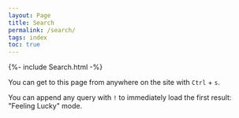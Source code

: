 ```yaml
---
layout: Page
title: Search
permalink: /search/
tags: index
toc: true
---
```

{%- include Search.html -%}

You can get to this page from anywhere on the site with `Ctrl` + `s`.

You can append any query with `!` to immediately load the first result: "Feeling Lucky" mode.
